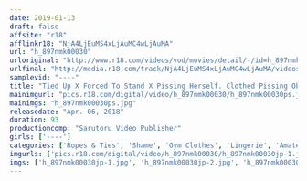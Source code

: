 ```yaml
---
date: 2019-01-13
draft: false
affsite: "r18"
afflinkr18: "NjA4LjEuMS4xLjAuMC4wLjAuMA"
url: "h_897nmk00030"
urloriginal: "http://www.r18.com/videos/vod/movies/detail/-/id=h_897nmk00030"
urlfinal: "http://media.r18.com/track/NjA4LjEuMS4xLjAuMC4wLjAuMA/videos/vod/movies/detail/-/id=h_897nmk00030"
samplevid: "----"
title: "Tied Up X Forced To Stand X Pissing Herself. Clothed Pissing Observation 2"
mainimgurl: "pics.r18.com/digital/video/h_897nmk00030/h_897nmk00030ps.jpg"
mainimgs: "h_897nmk00030ps.jpg"
releasedate: "Apr. 06, 2018"
duration: 93
productioncomp: "Sarutoru Video Publisher"
girls: ['----']
categories: ['Ropes & Ties', 'Shame', 'Gym Clothes', 'Lingerie', 'Amateur', 'Urination', 'Squirting', 'Big Vibrator', 'Hi-Def']
imgurls: ['pics.r18.com/digital/video/h_897nmk00030/h_897nmk00030jp-1.jpg', 'pics.r18.com/digital/video/h_897nmk00030/h_897nmk00030jp-2.jpg', 'pics.r18.com/digital/video/h_897nmk00030/h_897nmk00030jp-3.jpg', 'pics.r18.com/digital/video/h_897nmk00030/h_897nmk00030jp-4.jpg', 'pics.r18.com/digital/video/h_897nmk00030/h_897nmk00030jp-5.jpg', 'pics.r18.com/digital/video/h_897nmk00030/h_897nmk00030jp-6.jpg', 'pics.r18.com/digital/video/h_897nmk00030/h_897nmk00030jp-7.jpg', 'pics.r18.com/digital/video/h_897nmk00030/h_897nmk00030jp-8.jpg', 'pics.r18.com/digital/video/h_897nmk00030/h_897nmk00030jp-9.jpg', 'pics.r18.com/digital/video/h_897nmk00030/h_897nmk00030jp-10.jpg', 'pics.r18.com/digital/video/h_897nmk00030/h_897nmk00030jp-11.jpg', 'pics.r18.com/digital/video/h_897nmk00030/h_897nmk00030jp-12.jpg', 'pics.r18.com/digital/video/h_897nmk00030/h_897nmk00030jp-13.jpg', 'pics.r18.com/digital/video/h_897nmk00030/h_897nmk00030jp-14.jpg', 'pics.r18.com/digital/video/h_897nmk00030/h_897nmk00030jp-15.jpg', 'pics.r18.com/digital/video/h_897nmk00030/h_897nmk00030jp-16.jpg', 'pics.r18.com/digital/video/h_897nmk00030/h_897nmk00030jp-17.jpg', 'pics.r18.com/digital/video/h_897nmk00030/h_897nmk00030jp-18.jpg', 'pics.r18.com/digital/video/h_897nmk00030/h_897nmk00030jp-19.jpg', 'pics.r18.com/digital/video/h_897nmk00030/h_897nmk00030jp-20.jpg']
imgs: ['h_897nmk00030jp-1.jpg', 'h_897nmk00030jp-2.jpg', 'h_897nmk00030jp-3.jpg', 'h_897nmk00030jp-4.jpg', 'h_897nmk00030jp-5.jpg', 'h_897nmk00030jp-6.jpg', 'h_897nmk00030jp-7.jpg', 'h_897nmk00030jp-8.jpg', 'h_897nmk00030jp-9.jpg', 'h_897nmk00030jp-10.jpg', 'h_897nmk00030jp-11.jpg', 'h_897nmk00030jp-12.jpg', 'h_897nmk00030jp-13.jpg', 'h_897nmk00030jp-14.jpg', 'h_897nmk00030jp-15.jpg', 'h_897nmk00030jp-16.jpg', 'h_897nmk00030jp-17.jpg', 'h_897nmk00030jp-18.jpg', 'h_897nmk00030jp-19.jpg', 'h_897nmk00030jp-20.jpg']
---
```

